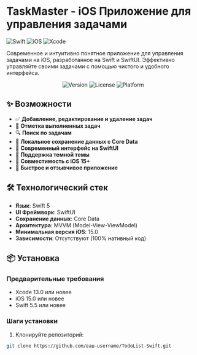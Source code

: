 # TaskMaster - iOS Приложение для управления задачами

![Swift](https://img.shields.io/badge/Swift-5.0-orange.svg)
![iOS](https://img.shields.io/badge/iOS-15.0+-blue.svg)
![Xcode](https://img.shields.io/badge/Xcode-13.0+-blue.svg)

Современное и интуитивно понятное приложение для управления задачами на iOS, разработанное на Swift и SwiftUI. Эффективно управляйте своими задачами с помощью чистого и удобного интерфейса.

<p align="center">
  <img src="https://img.shields.io/badge/Версия-1.0.0-green.svg" alt="Version">
  <img src="https://img.shields.io/badge/Лицензия-MIT-lightgrey.svg" alt="License">
  <img src="https://img.shields.io/badge/Платформа-iOS-lightblue.svg" alt="Platform">
</p>

## ✨ Возможности

- ✅ **Добавление, редактирование и удаление задач**
- 🎯 **Отметка выполненных задач**
- 🔍 **Поиск по задачам**
- 💾 **Локальное сохранение данных с Core Data**
- 🎨 **Современный интерфейс на SwiftUI**
- 🌙 **Поддержка темной темы**
- 📱 **Совместимость с iOS 15+**
- 🚀 **Быстрое и отзывчивое приложение**

## 🛠️ Технологический стек

- **Язык**: Swift 5
- **UI Фреймворк**: SwiftUI
- **Сохранение данных**: Core Data
- **Архитектура**: MVVM (Model-View-ViewModel)
- **Минимальная версия iOS**: 15.0
- **Зависимости**: Отсутствуют (100% нативный код)

## 📦 Установка

### Предварительные требования
- Xcode 13.0 или новее
- iOS 15.0 или новее
- Swift 5.5 или новее

### Шаги установки
1. Клонируйте репозиторий:
```bash
git clone https://github.com/ваш-username/TodoList-Swift.git
